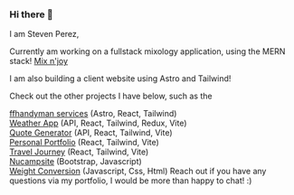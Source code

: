 ### Hi there 👋

I am Steven Perez, 

Currently am working on a fullstack mixology application, using the MERN stack! 
<a href="https://mixnjoy-stevenalp18.netlify.app/" target="_blank"/>Mix n'joy</a>

I am also building a client website using Astro and Tailwind!

Check out the other projects I have below, such as the 

<a href='https://ffhandymanservices.netlify.app/'>ffhandyman services</a> (Astro, React, Tailwind)
<br />
<a href="https://weather-app-stevenalp18.netlify.app/">Weather App</a> (API, React, Tailwind, Redux, Vite)
<br />
<a href='https://quote-generator-stevenalp18.netlify.app/'>Quote Generator</a> (API, React, Tailwind, Vite)
<br/>
<a href='https://stevenalp.com/'>Personal Portfolio</a> (React, Tailwind, Vite)
<br />
<a href='https://travel-journey-stevenalp18.netlify.app/'>Travel Journey</a> (React, Tailwind, Vite)
<br />
<a href='https://bootstrap-nucamp-stevenalp18.netlify.app/'>Nucampsite</a> (Bootstrap, Javascript)
<br />
<a href="https://weight-conversion-stevenalp18.netlify.app/">Weight Conversion</a> (Javascript, Css, Html)
Reach out if you have any questions via my portfolio, I would be more than happy to chat! :)
<!--
**Stevenalp18/Stevenalp18** is a ✨ _special_ ✨ repository because its `README.md` (this file) appears on your GitHub profile.

Here are some ideas to get you started:

- 🔭 I’m currently working on ...
- 🌱 I’m currently learning ...
- 👯 I’m looking to collaborate on ...
- 🤔 I’m looking for help with ...
- 💬 Ask me about ...
- 📫 How to reach me: ...
- 😄 Pronouns: ...
- ⚡ Fun fact: ...
-->
